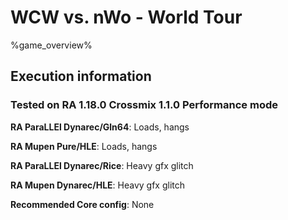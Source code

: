 # WCW vs. nWo - World Tour 

%game_overview%

## Execution information

### Tested on RA 1.18.0 Crossmix 1.1.0 Performance mode

**RA ParaLLEl Dynarec/Gln64**: Loads, hangs

**RA Mupen Pure/HLE**: Loads, hangs

**RA ParaLLEl Dynarec/Rice**: Heavy gfx glitch

**RA Mupen Dynarec/HLE**: Heavy gfx glitch

**Recommended Core config**: None